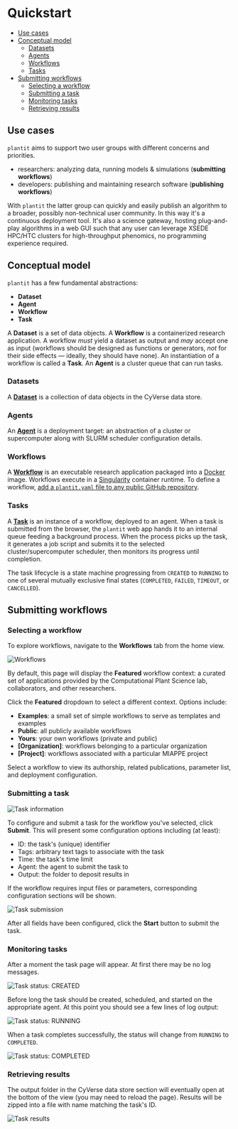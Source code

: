 # Quickstart

<!-- START doctoc generated TOC please keep comment here to allow auto update -->
<!-- DON'T EDIT THIS SECTION, INSTEAD RE-RUN doctoc TO UPDATE -->


- [Use cases](#use-cases)
- [Conceptual model](#conceptual-model)
  - [Datasets](#datasets)
  - [Agents](#agents)
  - [Workflows](#workflows)
  - [Tasks](#tasks)
- [Submitting workflows](#submitting-workflows)
  - [Selecting a workflow](#selecting-a-workflow)
  - [Submitting a task](#submitting-a-task)
  - [Monitoring tasks](#monitoring-tasks)
  - [Retrieving results](#retrieving-results)

<!-- END doctoc generated TOC please keep comment here to allow auto update -->

## Use cases

`plantit` aims to support two user groups with different concerns and priorities.

- researchers: analyzing data, running models & simulations (**submitting workflows**)
- developers: publishing and maintaining research software (**publishing workflows**)

With `plantit` the latter group can quickly and easily publish an algorithm to a broader, possibly non-technical user community. In this way it's a continuous deployment tool. It's also a science gateway, hosting plug-and-play algorithms in a web GUI such that any user can leverage XSEDE HPC/HTC clusters for high-throughput phenomics, no programming experience required.

## Conceptual model

`plantit` has a few fundamental abstractions:

- <i class="fas fa-database fa-1x fa-fw"></i> **Dataset**
- <i class="fas fa-server fa-1x fa-fw"></i> **Agent**
- <i class="fas fa-stream fa-1x fa-fw"></i> **Workflow**
- <i class="fas fa-tasks fa-1x fa-fw"></i> **Task**

A <i class="fas fa-database fa-1x fa-fw"></i> **Dataset** is a set of data objects. A <i class="fas fa-stream fa-1x fa-fw"></i> **Workflow** is a containerized research application. A workflow *must* yield a dataset as output and *may* accept one as input (workflows should be designed as functions or generators, *not* for their side effects &mdash; ideally, they should have none). An instantiation of a workflow is called a <i class="fas fa-tasks fa-1x fa-fw"></i> **Task**. An <i class="fas fa-server fa-1x fa-fw"></i> **Agent** is a cluster queue that can run tasks.

### Datasets

A <i class="fas fa-database fa-1x fa-fw"></i> [**Dataset**](datasets.md) is a collection of data objects in the CyVerse data store. 

### Agents

An <i class="fas fa-server fa-1x fa-fw"></i> [**Agent**](agents.md) is a deployment target: an abstraction of a cluster or supercomputer along with SLURM scheduler configuration details.

### Workflows

A <i class="fas fa-stream fa-1x fa-fw"></i> [**Workflow**](workflows.md) is an executable research application packaged into a [Docker](https://www.docker.com/) image. Workflows execute in a [Singularity](https://sylabs.io/singularity/) container runtime. To define a workflow, [add a `plantit.yaml` file to any public GitHub repository](workflows.md).

### Tasks

A <i class="fas fa-tasks fa-1x fa-fw"></i> [**Task**](tasks.md) is an instance of a workflow, deployed to an agent. When a task is submitted from the browser, the `plantit` web app hands it to an internal queue feeding a background process. When the process picks up the task, it generates a job script and submits it to the selected cluster/supercomputer scheduler, then monitors its progress until completion.

The task lifecycle is a state machine progressing from `CREATED` to `RUNNING` to one of several mutually exclusive final states (`COMPLETED`,  `FAILED`, `TIMEOUT`, or `CANCELLED`).

## Submitting workflows

### Selecting a workflow

To explore workflows, navigate to the <i class="fas fa-stream fa-1x fa-fw"></i> **Workflows** tab from the home view.

![Workflows](../media/workflows.png)

By default, this page will display the <i class="fas fa-certificate fa-1x fa-fw"></i> **Featured** workflow context: a curated set of applications provided by the Computational Plant Science lab, collaborators, and other researchers. 

Click the <i class="fas fa-certificate fa-1x fa-fw"></i> **Featured** dropdown to select a different context. Options include:

- <i class="fas fa-pin fa-1x fa-fw"></i> **Examples**: a small set of simple workflows to serve as templates and examples
- <i class="fas fa-users fa-1x fa-fw"></i> **Public**: all publicly available workflows
- <i class="fas fa-user fa-1x fa-fw"></i> **Yours**: your own workflows (private and public)
- <i class="fas fa-building fa-1x fa-fw"></i> **[Organization]**: workflows belonging to a particular organization
- <i class="fas fa-sprout fa-1x fa-fw"></i> **[Project]**: workflows associated with a particular MIAPPE project

Select a workflow to view its authorship, related publications, parameter list, and deployment configuration.

### Submitting a task

![Task information](../media/workflow_info.png)

To configure and submit a task for the workflow you've selected, click <i class="fas fa-terminal fa-1x fa-fw"></i> **Submit**. This will present some configuration options including (at least):

- ID: the task's (unique) identifier
- Tags: arbitrary text tags to associate with the task
- Time: the task's time limit
- Agent: the agent to submit the task to
- Output: the folder to deposit results in

If the workflow requires input files or parameters, corresponding configuration sections will be shown.

![Task submission](../media/workflow_submit.png)

After all fields have been configured, click the <i class="fas fa-angle-right fa-1x fa-fw"></i> **Start** button to submit the task.

### Monitoring tasks

After a moment the task page will appear. At first there may be no log messages.

![Task status: `CREATED`](../media/task_created.png)

Before long the task should be created, scheduled, and started on the appropriate agent. At this point you should see a few lines of log output:

![Task status: `RUNNING`](../media/task_running.png)

When a task completes successfully, the status will change from `RUNNING` to `COMPLETED`.

![Task status: `COMPLETED`](../media/task_completed.png)

### Retrieving results

The output folder in the CyVerse data store section will eventually open at the bottom of the view (you may need to reload the page). Results will be zipped into a file with name matching the task's ID.

![Task results](../media/task_results.png)
